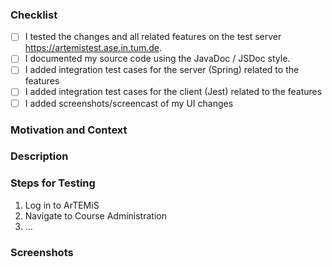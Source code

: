 <!-- Thanks for contributing to ArTEMiS! Before you submit your pull request, please make sure to check the following boxes by putting an x in the [ ] (don't: [x ], [ x], do: [x]) -->
<!-- If your pull request is not ready for review yet, create a draft pull request! -->

### Checklist
- [ ] I tested the changes and all related features on the test server https://artemistest.ase.in.tum.de.
- [ ] I documented my source code using the JavaDoc / JSDoc style.
- [ ] I added integration test cases for the server (Spring) related to the features
- [ ] I added integration test cases for the client (Jest) related to the features
- [ ] I added screenshots/screencast of my UI changes

### Motivation and Context
<!-- Why is this change required? What problem does it solve? -->
<!-- If it fixes an open issue, please link to the issue here. -->

### Description
<!-- Describe your changes in detail -->

### Steps for Testing
<!-- Please describe in detail how the reviewer can test your changes. -->

1. Log in to ArTEMiS
2. Navigate to Course Administration
3. ...

### Screenshots
<!-- Add screenshots to demonstrate the changes in the UI. -->
<!-- Create a GIF file from a screen recording in a docker container https://toub.es/2017/09/11/high-quality-gif-with-ffmpeg-and-docker/ -->
